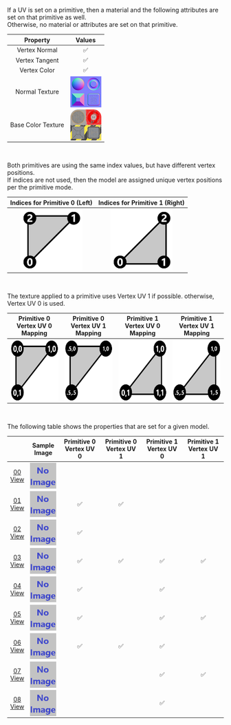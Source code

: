 If a UV is set on a primitive, then a material and the following attributes are set on that primitive as well.  
Otherwise, no material or attributes are set on that primitive.

| Property | **Values** |
| :---: | :---: |
| Vertex Normal | :white_check_mark: |
| Vertex Tangent | :white_check_mark: |
| Vertex Color | :white_check_mark: |
| Normal Texture | [<img src="Thumbnails/Normal_Plane.png" align="middle">](Textures/Normal_Plane.png) |
| Base Color Texture | [<img src="Thumbnails/BaseColor_Plane.png" align="middle">](Textures/BaseColor_Plane.png) |


<br>

Both primitives are using the same index values, but have different vertex positions.  
If indices are not used, then the model are assigned unique vertex positions per the primitive mode.  

Indices for Primitive 0 (Left) | Indices for Primitive 1 (Right)
:---: | :---:
<img src="Figures/Indices_Primitive0.png" height="144" width="144" align="middle"> | <img src="Figures/Indices_Primitive1.png" height="144" width="144" align="middle">

<br>

The texture applied to a primitive uses Vertex UV 1 if possible. otherwise, Vertex UV 0 is used.  

Primitive 0 Vertex UV 0 Mapping | Primitive 0 Vertex UV 1 Mapping | Primitive 1 Vertex UV 0 Mapping | Primitive 1 Vertex UV 1 Mapping
:---: | :---: | :---: | :---:
<img src="Figures/UVSpace2.png" height="144" width="144" align="middle"> | <img src="Figures/UVSpace4.png" height="144" width="144" align="middle"> | <img src="Figures/UVSpace3.png" height="144" width="144" align="middle"> | <img src="Figures/UVSpace5.png" height="144" width="144" align="middle">

<br>

The following table shows the properties that are set for a given model.  

|   | Sample Image | Primitive 0 Vertex UV 0 | Primitive 0 Vertex UV 1 | Primitive 1 Vertex UV 0 | Primitive 1 Vertex UV 1 |
| :---: | :---: | :---: | :---: | :---: | :---: |
| [00](Mesh_PrimitivesUV_00.gltf)<br>[View](https://bghgary.github.io/glTF-Asset-Generator/Preview/BabylonJS/?fileName=Mesh_PrimitivesUV_00.gltf) | [<img src="Thumbnails/Mesh_PrimitivesUV_00.png" align="middle">](SampleImages/Mesh_PrimitivesUV_00.png) |   |   |   |   |
| [01](Mesh_PrimitivesUV_01.gltf)<br>[View](https://bghgary.github.io/glTF-Asset-Generator/Preview/BabylonJS/?fileName=Mesh_PrimitivesUV_01.gltf) | [<img src="Thumbnails/Mesh_PrimitivesUV_01.png" align="middle">](SampleImages/Mesh_PrimitivesUV_01.png) | :white_check_mark: | :white_check_mark: |   |   |
| [02](Mesh_PrimitivesUV_02.gltf)<br>[View](https://bghgary.github.io/glTF-Asset-Generator/Preview/BabylonJS/?fileName=Mesh_PrimitivesUV_02.gltf) | [<img src="Thumbnails/Mesh_PrimitivesUV_02.png" align="middle">](SampleImages/Mesh_PrimitivesUV_02.png) | :white_check_mark: |   |   |   |
| [03](Mesh_PrimitivesUV_03.gltf)<br>[View](https://bghgary.github.io/glTF-Asset-Generator/Preview/BabylonJS/?fileName=Mesh_PrimitivesUV_03.gltf) | [<img src="Thumbnails/Mesh_PrimitivesUV_03.png" align="middle">](SampleImages/Mesh_PrimitivesUV_03.png) | :white_check_mark: | :white_check_mark: | :white_check_mark: | :white_check_mark: |
| [04](Mesh_PrimitivesUV_04.gltf)<br>[View](https://bghgary.github.io/glTF-Asset-Generator/Preview/BabylonJS/?fileName=Mesh_PrimitivesUV_04.gltf) | [<img src="Thumbnails/Mesh_PrimitivesUV_04.png" align="middle">](SampleImages/Mesh_PrimitivesUV_04.png) | :white_check_mark: |   | :white_check_mark: |   |
| [05](Mesh_PrimitivesUV_05.gltf)<br>[View](https://bghgary.github.io/glTF-Asset-Generator/Preview/BabylonJS/?fileName=Mesh_PrimitivesUV_05.gltf) | [<img src="Thumbnails/Mesh_PrimitivesUV_05.png" align="middle">](SampleImages/Mesh_PrimitivesUV_05.png) | :white_check_mark: |   | :white_check_mark: | :white_check_mark: |
| [06](Mesh_PrimitivesUV_06.gltf)<br>[View](https://bghgary.github.io/glTF-Asset-Generator/Preview/BabylonJS/?fileName=Mesh_PrimitivesUV_06.gltf) | [<img src="Thumbnails/Mesh_PrimitivesUV_06.png" align="middle">](SampleImages/Mesh_PrimitivesUV_06.png) | :white_check_mark: | :white_check_mark: | :white_check_mark: |   |
| [07](Mesh_PrimitivesUV_07.gltf)<br>[View](https://bghgary.github.io/glTF-Asset-Generator/Preview/BabylonJS/?fileName=Mesh_PrimitivesUV_07.gltf) | [<img src="Thumbnails/Mesh_PrimitivesUV_07.png" align="middle">](SampleImages/Mesh_PrimitivesUV_07.png) |   |   | :white_check_mark: | :white_check_mark: |
| [08](Mesh_PrimitivesUV_08.gltf)<br>[View](https://bghgary.github.io/glTF-Asset-Generator/Preview/BabylonJS/?fileName=Mesh_PrimitivesUV_08.gltf) | [<img src="Thumbnails/Mesh_PrimitivesUV_08.png" align="middle">](SampleImages/Mesh_PrimitivesUV_08.png) |   |   | :white_check_mark: |   |
 
